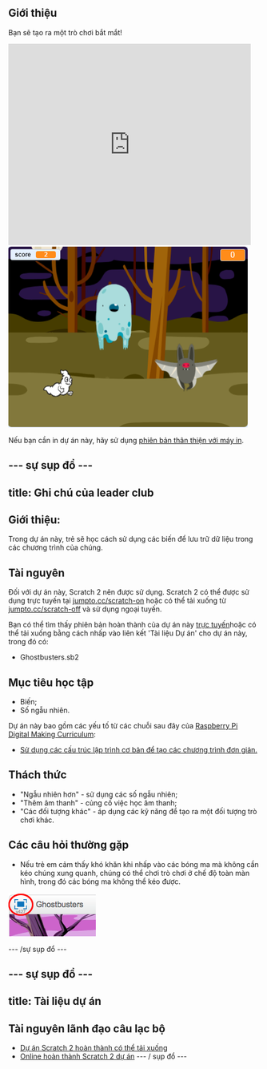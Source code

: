 ## Giới thiệu

Bạn sẽ tạo ra một trò chơi bắt mắt!

<div class="scratch-preview">
  <iframe allowtransparency="true" width="485" height="402" src="https://scratch.mit.edu/projects/embed/60787262/?autostart=false" frameborder="0"></iframe>
  <img src="images/ghost-final.png">
</div>

Nếu bạn cần in dự án này, hãy sử dụng [phiên bản thân thiện với máy in](https://projects.raspberrypi.org/en/projects/ghostbusters/print).

## \--- sự sụp đổ \---

## title: Ghi chú của leader club

## Giới thiệu:

Trong dự án này, trẻ sẽ học cách sử dụng các biến để lưu trữ dữ liệu trong các chương trình của chúng.

## Tài nguyên

Đối với dự án này, Scratch 2 nên được sử dụng. Scratch 2 có thể được sử dụng trực tuyến tại [jumpto.cc/scratch-on](http://jumpto.cc/scratch-on) hoặc có thể tải xuống từ [jumpto.cc/scratch-off](http://jumpto.cc/scratch-off) và sử dụng ngoại tuyến.

Bạn có thể tìm thấy phiên bản hoàn thành của dự án này [trực tuyến](http://scratch.mit.edu/projects/60787262/#editor)hoặc có thể tải xuống bằng cách nhấp vào liên kết 'Tài liệu Dự án' cho dự án này, trong đó có:

* Ghostbusters.sb2

## Mục tiêu học tập

* Biến;
* Số ngẫu nhiên.

Dự án này bao gồm các yếu tố từ các chuỗi sau đây của [Raspberry Pi Digital Making Curriculum](http://rpf.io/curriculum):

* [Sử dụng các cấu trúc lập trình cơ bản để tạo các chương trình đơn giản.](https://www.raspberrypi.org/curriculum/programming/creator)

## Thách thức

* "Ngẫu nhiên hơn" - sử dụng các số ngẫu nhiên;
* "Thêm âm thanh" - củng cố việc học âm thanh;
* "Các đối tượng khác" - áp dụng các kỹ năng để tạo ra một đối tượng trò chơi khác.

## Các câu hỏi thường gặp

* Nếu trẻ em cảm thấy khó khăn khi nhấp vào các bóng ma mà không cần kéo chúng xung quanh, chúng có thể chơi trò chơi ở chế độ toàn màn hình, trong đó các bóng ma không thể kéo được.

![ảnh chụp màn hình](images/ghost-fullscreen.png)

\--- /sự sụp đổ \---

## \--- sự sụp đổ \---

## title: Tài liệu dự án

## Tài nguyên lãnh đạo câu lạc bộ

* [Dự án Scratch 2 hoàn thành có thể tải xuống](resources/Ghostbusters.sb2)
* [Online hoàn thành Scratch 2 dự án](http://scratch.mit.edu/projects/60787262/#editor) \--- / sụp đổ \---